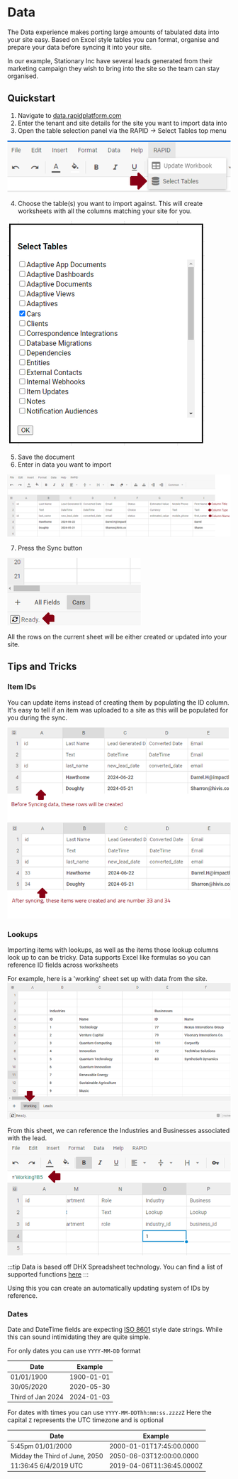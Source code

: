 # Data

The Data experience makes porting large amounts of tabulated data into your site easy. Based on Excel style tables you can format, organise and prepare your data before syncing it into your site.

In our example, Stationary Inc have several leads generated from their marketing campaign they wish to bring into the site so the team can stay organised.

## Quickstart

1) Navigate to [data.rapidplatform.com](https://data.rapidplatform.com)
2) Enter the tenant and site details for the site you want to import data into
3) Open the table selection panel via the RAPID -> Select Tables top menu

![Top menu bar selecting the Rapid -> Select tables option](<Select Tables.png>)

4) Choose the table(s) you want to import against. This will create worksheets with all the columns matching your site for you.

![Modal list of tables in the site with checkboxes to select them](<Select Table to Import.png>)

5) Save the document
6) Enter in data you want to import

![Example data in the generated table with two rows](<Example Data in Table.png>)

7) Press the Sync button

![Sync Table button located at bottom left of page](<Sync Table.png>)

All the rows on the current sheet will be either created or updated into your site.


## Tips and Tricks

### Item IDs
You can update items instead of creating them by populating the ID column.
It's easy to tell if an item was uploaded to a site as this will be populated for you during the sync.

![Two cases of rows, one before sync with no ID and one after sync with IDs populated](<Ids being created on Sync.png>)

### Lookups
Importing items with lookups, as well as the items those lookup columns look up to can be tricky.
Data supports Excel like formulas so you can reference ID fields across worksheets

For example, here is a 'working' sheet set up with data from the site.
![Worksheet with some example data](<Working Out Sheet.png>)

From this sheet, we can reference the Industries and Businesses associated with the lead. 
![Formula field referencing another cell in a worksheet](<Formula referencing another sheet.png>)

:::tip
Data is based off DHX Spreadsheet technology. You can find a list of supported functions [here](https://docs.dhtmlx.com/spreadsheet/functions/)
:::

Using this you can create an automatically updating system of IDs by reference.

### Dates

Date and DateTime fields are expecting [ISO 8601](https://en.wikipedia.org/wiki/ISO_8601) style date strings. While this can sound intimidating they are quite simple.

For only dates you can use `YYYY-MM-DD` format

| Date | Example|
| --- | --- |
| 01/01/1900 | 1900-01-01 |
| 30/05/2020 | 2020-05-30 |
| Third of Jan 2024 | 2024-01-03 |

For dates with times you can use `YYYY-MM-DDThh:mm:ss.zzzzZ`
Here the capital `Z` represents the UTC timezone and is optional

| Date | Example|
| --- | --- |
| 5:45pm 01/01/2000 | 2000-01-01T17:45:00.0000 |
| Midday the Third of June, 2050 | 2050-06-03T12:00:00.0000 |
| 11:36:45 6/4/2019 UTC | 2019-04-06T11:36:45.0000Z |